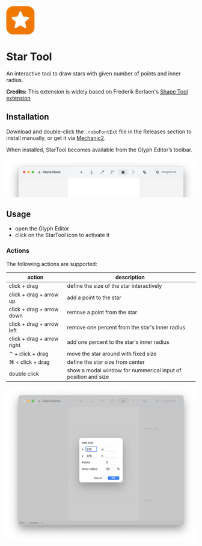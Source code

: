 <img src="docs/images/icon.png" alt="drawing" width="75px"/>

Star Tool
==========

An interactive tool to draw stars with given number of points and inner radius.

**Credits:** This extension is widely based on Frederik Berlaen's [Shape Tool extension](https://github.com/typemytype/shapeToolRoboFontExtension/)

Installation
------------

Download and double-click the `.roboFontExt` file in the Releases section to install manually, or get it via [Mechanic2](http://robofontmechanic.com/).

When installed, StarTool becomes available from the Glyph Editor’s toolbar.

![](docs/images/glyphEditor.png)

Usage
-----

- open the Glyph Editor
- click on the StarTool icon to activate it 

<!-- add a nice simple .gif screencast here -->

### Actions

The following actions are supported:

| action                     | description                                                   |
| -------------------------- | ------------------------------------------------------------- |
| click + drag               | define the size of the star interactively                     |
| click + drag + arrow up    | add a point to the star                                       |
| click + drag + arrow down  | remove a point from the star                                  |
| click + drag + arrow left  | remove one percent from the star's inner radius               |
| click + drag + arrow right | add one percent to the star's inner radius                    |
| ⌃ + click + drag           | move the star around with fixed size                          |
| ⌘ + click + drag           | define the star size from center                              |
| double click               | show a modal window for nummerical input of position and size |

![StarTool dialog for nummerical input (double-click to open)](StarTool_dialog.png)
